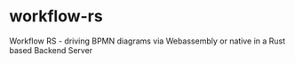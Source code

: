 # workflow-rs

Workflow RS - driving BPMN diagrams via Webassembly or native in a Rust based Backend Server
